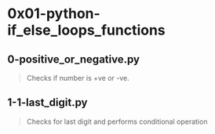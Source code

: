 # 0x01-python-if_else_loops_functions

## 0-positive_or_negative.py
> Checks if number is +ve or -ve.

## 1-1-last_digit.py
> Checks for last digit and performs conditional operation

